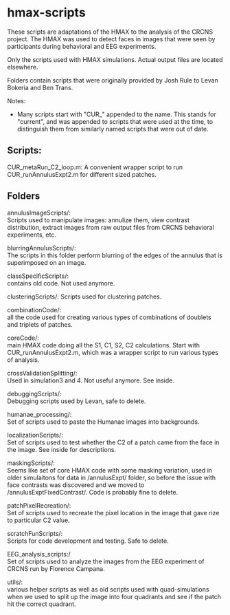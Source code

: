 # hmax-scripts

These scripts are adaptations of the HMAX to the analysis of the CRCNS project. 
The HMAX was used to detect faces in images that were seen by participants during behavioral and EEG experiments.

Only the scripts used with HMAX simulations. Actual output files are located elsewhere.

Folders contain scripts that were originally provided by Josh Rule to Levan Bokeria and Ben Trans. 

Notes:
- Many scripts start with "CUR_" appended to the name. This stands for "current", and was appended to scripts that were used at the time, to distinguish them from similarly named scripts that were out of date.

## Scripts:

CUR_metaRun_C2_loop.m:
A convenient wrapper script to run CUR_runAnnulusExpt2.m for different sized patches.


## Folders

annulusImageScripts/:  
Scripts used to manipulate images: annulize them, view contrast distribution, extract images from raw output files from CRCNS behavioral experiments, etc.

blurringAnnulusScripts/:  
The scripts in this folder perform blurring of the edges of the annulus that is superimposed on an image. 

classSpecificScripts/:   
contains old code. Not used anymore.  

clusteringScripts/:
Scripts used for clustering patches.  

combinationCode/:  
all the code used for creating various types of combinations of doublets and triplets of patches.  

coreCode/:  
main HMAX code doing all the S1, C1, S2, C2 calculations. Start with CUR_runAnnulusExpt2.m, which was a wrapper script to run various types of analysis.

crossValidationSplitting/:  
Used in simulation3 and 4. Not useful anymore. See inside.

debuggingScripts/:  
Debugging scripts used by Levan, safe to delete.

humanae_processing/:  
Set of scripts used to paste the Humanae images into backgrounds.

localizationScripts/:  
Set of scripts used to test whether the C2 of a patch came from the face in the image. See inside for descriptions.

maskingScripts/:  
Seems like set of core HMAX code with some masking variation, used in older simulaitons for data in /annulusExpt/ folder, so before the issue with face contrasts was discovered and we moved to /annulusExptFixedContrast/. Code is probably fine to delete.

patchPixelRecreation/:  
Set of scripts used to recreate the pixel location in the image that gave rize to particular C2 value.

scratchFunScripts/:  
Scripts for code development and testing. Safe to delete.

EEG_analysis_scripts:/  
Set of scripts used to analyze the images from the EEG experiment of CRCNS run by Florence Campana.

utils/:  
various helper scripts as well as old scripts used with quad-simulations when we used to split up the image into four quadrants and see if the patch hit the correct quadrant. 
